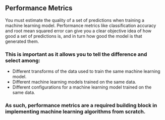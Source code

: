 ## Performance Metrics

You must estimate the quality of a set of predictions when training a machine learning model. Performance metrics like classification accuracy and root mean squared error can give you a clear objective idea of how good a set of predictions is, and in turn how good the model is that generated them.

### This is important as it allows you to tell the difference and select among:
* Different transforms of the data used to train the same machine learning model.
* Different machine learning models trained on the same data.
* Different configurations for a machine learning model trained on the same data.

### As such, performance metrics are a required building block in implementing machine learning algorithms from scratch.
